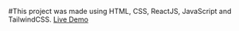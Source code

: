 #This project was made using HTML, CSS, ReactJS, JavaScript and TailwindCSS.
[Live Demo](https://movix-now-pearl.vercel.app/)
